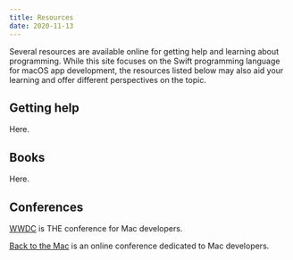 ```yaml
---
title: Resources
date: 2020-11-13
---
```


Several resources are available online for getting help and learning about programming. While this site focuses on the Swift programming language for macOS app development, the resources listed below may also aid your learning and offer different perspectives on the topic.

## Getting help

Here.

## Books

Here.

## Conferences

[WWDC](https://developer.apple.com/wwdc) is THE conference for Mac developers.

[Back to the Mac](https://backtomac.org) is an online conference dedicated to Mac developers.
